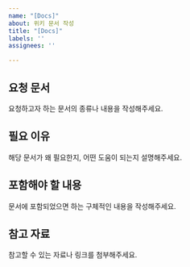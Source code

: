 ```yaml
---
name: "[Docs]"
about: 위키 문서 작성
title: "[Docs]"
labels: ''
assignees: ''

---
```

## 요청 문서
요청하고자 하는 문서의 종류나 내용을 작성해주세요.

## 필요 이유
해당 문서가 왜 필요한지, 어떤 도움이 되는지 설명해주세요.

## 포함해야 할 내용
문서에 포함되었으면 하는 구체적인 내용을 작성해주세요.

## 참고 자료
참고할 수 있는 자료나 링크를 첨부해주세요.